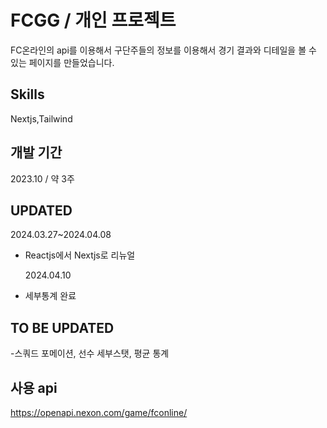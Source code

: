 # FCGG / 개인 프로젝트

FC온라인의 api를 이용해서 구단주들의 정보를 이용해서 경기 결과와 디테일을 볼 수 있는 페이지를 만들었습니다.

## Skills

Nextjs,Tailwind

## 개발 기간

2023.10 / 약 3주

## UPDATED

2024.03.27~2024.04.08

- Reactjs에서 Nextjs로 리뉴얼

  2024.04.10

- 세부통계 완료

## TO BE UPDATED

-스쿼드 포메이션, 선수 세부스탯, 평균 통계

## 사용 api

https://openapi.nexon.com/game/fconline/
